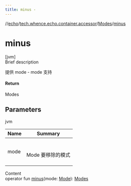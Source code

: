 ```yaml
---
title: minus -
---
```

//[echo](../../index.md)/[tech.whence.echo.container.accessor](../index.md)/[Modes](index.md)/[minus](minus.md)



# minus  
[jvm]  
Brief description  


提供 mode - mode 支持



#### Return  


Modes



## Parameters  
  
jvm  
  
|  Name|  Summary| 
|---|---|
| mode| <br><br>Mode 要移除的模式<br><br>
  
  
Content  
operator fun [minus](minus.md)(mode: [Mode](../-mode/index.md)): [Modes](index.md)  



